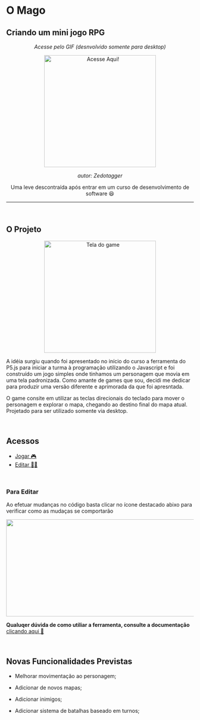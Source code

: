 # O Mago
## Criando um mini jogo RPG

<div align="center">
  
  *Acesse pelo GIF (desnvolvido somente para desktop)*

  <a href="https://editor.p5js.org/lsdeabreu/full/p7sIZCU96"><img src="https://i.kym-cdn.com/photos/images/original/001/201/589/e57.gif" alt="Acesse Aqui!" height=300px></a>
  
  *autor: Zedotagger*


  Uma leve descontraída após entrar em um curso de desenvolvimento de software :laughing:

</div>

-----------------------------------------------------------
<br clear="both">

## O Projeto
<div align="center">
  <img src="https://onedrive.live.com/embed?resid=FB49C5FC9161D761%2113906&authkey=%21AOpnm9jDf8tJ_k8&width=722&height=598" alt="Tela do game" height=300px>
</div>

<p>A idéia surgiu quando foi apresentado no início do curso a ferramenta do P5.js para iniciar a turma à programação utilizando o Javascript e foi construído um jogo simples onde tinhamos um personagem que movia em uma tela padronizada. Como amante de games que sou, decidi me dedicar para produzir uma versão diferente e aprimorada da que foi apresntada.</p>
<p>O game consite em utilizar as teclas direcionais do teclado para mover o personagem e explorar o mapa, chegando ao destino final do mapa atual. Projetado para ser utilizado somente via desktop.</p>

<br clear="both">

## Acessos
<ul>
  <li><a href="https://editor.p5js.org/lsdeabreu/full/p7sIZCU96">Jogar 🎮</a></li>
  <li><a href="https://editor.p5js.org/lsdeabreu/sketches/p7sIZCU96">Editar 👩‍💻</a></li>
</ul>

<br clear="both">

### Para Editar
<p>Ao efetuar mudanças no código basta clicar no ícone destacado abixo para verificar como as mudaças se comportarão</p>
<img src="https://onedrive.live.com/embed?resid=FB49C5FC9161D761%2113907&authkey=%21AGd5OlNeCs9HMY0&width=690&height=260" width="690" height="260" />

**Qualuqer dúvida de como utiliar a ferramenta, consulte a documentação**<a href="https://p5js.org/reference/"> clicando aqui 📝</a>

<br clear="both">

## Novas Funcionalidades Previstas
<ul>
  <li><p>Melhorar movimentação ao personagem;</p></li>
  <li><p>Adicionar de novos mapas;</p></li>
  <li><p>Adicionar inimigos;</p></li>
  <li><p>Adicionar sistema de batalhas baseado em turnos;</p></li>
</ul>

